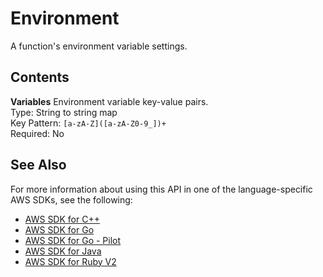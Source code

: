 # Environment<a name="API_Environment"></a>

A function's environment variable settings\.

## Contents<a name="API_Environment_Contents"></a>

 **Variables**   <a name="SSS-Type-Environment-Variables"></a>
Environment variable key\-value pairs\.  
Type: String to string map  
Key Pattern: `[a-zA-Z]([a-zA-Z0-9_])+`   
Required: No

## See Also<a name="API_Environment_SeeAlso"></a>

For more information about using this API in one of the language\-specific AWS SDKs, see the following:
+  [AWS SDK for C\+\+](https://docs.aws.amazon.com/goto/SdkForCpp/lambda-2015-03-31/Environment) 
+  [AWS SDK for Go](https://docs.aws.amazon.com/goto/SdkForGoV1/lambda-2015-03-31/Environment) 
+  [AWS SDK for Go \- Pilot](https://docs.aws.amazon.com/goto/SdkForGoPilot/lambda-2015-03-31/Environment) 
+  [AWS SDK for Java](https://docs.aws.amazon.com/goto/SdkForJava/lambda-2015-03-31/Environment) 
+  [AWS SDK for Ruby V2](https://docs.aws.amazon.com/goto/SdkForRubyV2/lambda-2015-03-31/Environment) 